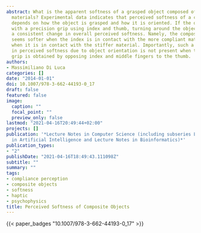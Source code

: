 ```yaml
---
abstract: What is the apparent softness of a grasped object composed of two compliant
  materials? Experimental data indicates that perceived softness of a composite object
  depends on how the object is grasped and how it is oriented. If the object is grasped
  with a precision grip using index and thumb, turning around the object leads to
  a consistent change in overall perceived softness. Namely, the composite object
  seems softer when the index is in contact with the more compliant material than
  when it is in contact with the stiffer material. Importantly, such a difference
  in perceived softness due to object orientation is not present when the precision
  grip is obtained by opposing index and middle fingers to the thumb.
authors:
- Massimiliano Di Luca
categories: []
date: "2014-01-01"
doi: 10.1007/978-3-662-44193-0_17
draft: false
featured: false
image:
  caption: ""
  focal_point: ""
  preview_only: false
lastmod: "2021-04-16T20:49:44+02:00"
projects: []
publication: '*Lecture Notes in Computer Science (including subseries Lecture Notes
  in Artificial Intelligence and Lecture Notes in Bioinformatics)*'
publication_types:
- "2"
publishDate: "2021-04-16T18:49:43.111098Z"
subtitle: ""
summary: ""
tags:
- compliance perception
- composite objects
- softness
- haptic
- psychophysics
title: Perceived Softness of Composite Objects
---
```

{{< paper_badges "10.1007/978-3-662-44193-0_17" >}}
